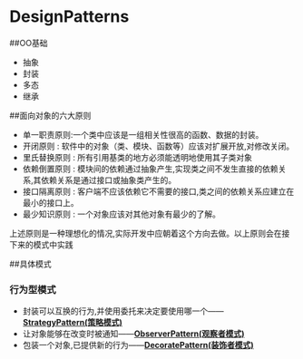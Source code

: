 # DesignPatterns
##OO基础
- 抽象
- 封装
- 多态
- 继承

##面向对象的六大原则
- 单一职责原则:一个类中应该是一组相关性很高的函数、数据的封装。
- 开闭原则 : 软件中的对象（类、模块、函数等）应该对扩展开放,对修改关闭。
- 里氏替换原则 : 所有引用基类的地方必须能透明地使用其子类对象
- 依赖倒置原则 : 模块间的依赖通过抽象产生,实现类之间不发生直接的依赖关系,其依赖关系是通过接口或抽象类产生的。
- 接口隔离原则 : 客户端不应该依赖它不需要的接口,类之间的依赖关系应建立在最小的接口上。
- 最少知识原则 : 一个对象应该对其他对象有最少的了解。

上述原则是一种理想化的情况,实际开发中应朝着这个方向去做。以上原则会在接下来的模式中实践

##具体模式
### 行为型模式
- 封装可以互换的行为,并使用委托来决定要使用哪一个——[**StrategyPattern(策略模式)**](https://github.com/SilenceDut/DesignPatterns/blob/master/src/com/silencedut/behavioral_patterns/strategy/design_rules.md) 
- 让对象能够在改变时被通知——[**ObserverPattern(观察者模式)**](https://github.com/SilenceDut/DesignPatterns/blob/master/src/com/silencedut/behavioral_patterns/observer/design_rules.md)
- 包装一个对象,已提供新的行为——[**DecoratePattern(装饰者模式)**](https://github.com/SilenceDut/DesignPatterns/blob/master/src/com/silencedut/structural_patterns/decorate/design_rules.md)